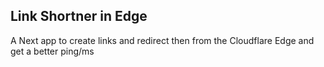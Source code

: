 ## Link Shortner in Edge

A Next app to create links and redirect then from the Cloudflare Edge and get a better ping/ms  